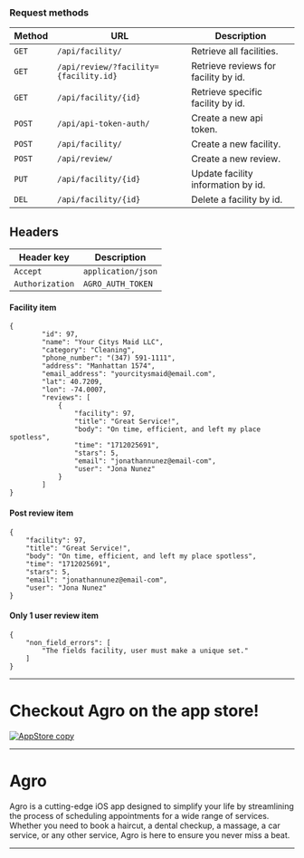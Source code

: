 ### Request methods

| Method   | URL                                      | Description                              |
| -------- | ---------------------------------------- | ---------------------------------------- |
| `GET`    | `/api/facility/`                         | Retrieve all facilities.                 |
| `GET`    | `/api/review/?facility={facility.id}`   | Retrieve reviews for facility by id.     |
| `GET`    | `/api/facility/{id}`                     | Retrieve specific facility by id.        |
| `POST`   | `/api/api-token-auth/`                   | Create a new api token.                  |
| `POST`   | `/api/facility/`                         | Create a new facility.                   |
| `POST`   | `/api/review/`                           | Create a new review.                     |
| `PUT`    | `/api/facility/{id}`                   | Update facility information by id.       |
| `DEL`    | `/api/facility/{id}`                   | Delete a facility by id.                 |

## Headers

| Header key        | Description                              |
| ----------------- | ---------------------------------------- |
| `Accept`          | `application/json`                       |
| `Authorization`   | `AGRO_AUTH_TOKEN`                        |

#### Facility item

```
{
        "id": 97,
        "name": "Your Citys Maid LLC",
        "category": "Cleaning",
        "phone_number": "(347) 591-1111",
        "address": "Manhattan 1574",
        "email_address": "yourcitysmaid@email.com",
        "lat": 40.7209,
        "lon": -74.0007,
        "reviews": [
            {
                "facility": 97,
                "title": "Great Service!",
                "body": "On time, efficient, and left my place spotless",
                "time": "1712025691",
                "stars": 5,
                "email": "jonathannunez@email-com",
                "user": "Jona Nunez"
            }
        ]
}
```

#### Post review item

```
{
    "facility": 97,
    "title": "Great Service!",
    "body": "On time, efficient, and left my place spotless",
    "time": "1712025691",
    "stars": 5,
    "email": "jonathannunez@email-com",
    "user": "Jona Nunez"
}
```


#### Only 1 user review item

```
{
    "non_field_errors": [
        "The fields facility, user must make a unique set."
    ]
}
```

---

# Checkout Agro on the app store!

[![AppStore copy](https://github.com/Jona1995n/Portfolio/assets/79124628/2517ee73-9e66-44a8-a88a-d705cea77067)](https://apps.apple.com/us/app/agro-llc/id1666372892?platform=iphone)

---

# Agro

Agro is a cutting-edge iOS app designed to simplify your life by streamlining the process of scheduling appointments for a wide range of services. Whether you need to book a haircut, a dental checkup, a massage, a car service, or any other service, Agro is here to ensure you never miss a beat.

---
